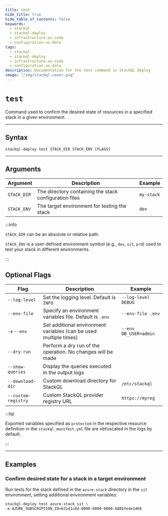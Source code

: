 ```yaml
---
title: test
hide_title: true
hide_table_of_contents: false
keywords:
  - stackql
  - stackql-deploy
  - infrastructure-as-code
  - configuration-as-data
tags:
  - stackql
  - stackql-deploy
  - infrastructure-as-code
  - configuration-as-data  
description: Documentation for the test command in StackQL Deploy
image: "/img/stackql-cover.png"
---
```


# <code>test</code>

Command used to confirm the desired state of resources in a specified stack in a given environment.

* * *

## Syntax

`stackql-deploy test STACK_DIR STACK_ENV [FLAGS]`

* * *

## Arguments

| Argument | Description | Example |
|--|--|--|
| `STACK_DIR` | The directory containing the stack configuration files | `my-stack` |
| `STACK_ENV` | The target environment for testing the stack | `dev` |

:::info

`STACK_DIR` can be an absolute or relative path.  

`STACK_ENV` is a user-defined environment symbol (e.g., `dev`, `sit`, `prd`) used to test your stack in different environments.

:::

## Optional Flags

| Flag | Description | Example |
|--|--|--|
| <span class="nowrap">`--log-level`</span> | Set the logging level. Default is `INFO` | `--log-level DEBUG` |
| <span class="nowrap">`--env-file`</span> | Specify an environment variables file. Default is `.env` | `--env-file .env` |
| <span class="nowrap">`-e`</span> <span class="nowrap">`--env`</span> | Set additional environment variables (can be used multiple times) | `--env DB_USER=admin` |
| <span class="nowrap">`--dry-run`</span> | Perform a dry run of the operation. No changes will be made | |
| <span class="nowrap">`--show-queries`</span> | Display the queries executed in the output logs | |
| <span class="nowrap">`--download-dir`</span>|Custom download directory for StackQL | `/etc/stackql` |
| <span class="nowrap">`--custom-registry`</span>|Custom StackQL provider registry URL | `https://myreg` |

:::tip

Exported variables specified as `protected` in the respective resource definition in the `stackql_manifest.yml` file are obfuscated in the logs by default.

:::

* * *

## Examples

### Confirm desired state for a stack in a target environment

Run tests for the stack defined in the `azure-stack` directory in the `sit` environment, setting additional environment variables:

```bash
stackql-deploy test azure-stack sit \
-e AZURE_SUBSCRIPTION_ID=631d1c6d-0000-0000-0000-688bfe4e1468
```

